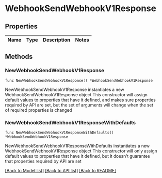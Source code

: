 # WebhookSendWebhookV1Response

## Properties

Name | Type | Description | Notes
------------ | ------------- | ------------- | -------------

## Methods

### NewWebhookSendWebhookV1Response

`func NewWebhookSendWebhookV1Response() *WebhookSendWebhookV1Response`

NewWebhookSendWebhookV1Response instantiates a new WebhookSendWebhookV1Response object
This constructor will assign default values to properties that have it defined,
and makes sure properties required by API are set, but the set of arguments
will change when the set of required properties is changed

### NewWebhookSendWebhookV1ResponseWithDefaults

`func NewWebhookSendWebhookV1ResponseWithDefaults() *WebhookSendWebhookV1Response`

NewWebhookSendWebhookV1ResponseWithDefaults instantiates a new WebhookSendWebhookV1Response object
This constructor will only assign default values to properties that have it defined,
but it doesn't guarantee that properties required by API are set


[[Back to Model list]](../README.md#documentation-for-models) [[Back to API list]](../README.md#documentation-for-api-endpoints) [[Back to README]](../README.md)



